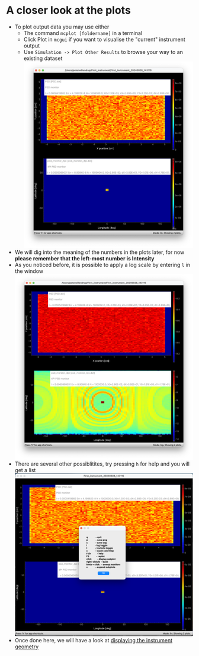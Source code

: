 # A closer look at the plots
- To plot output data you may use either
  - The command `mcplot [foldername]` in a terminal
  - Click Plot in `mcgui` if you want to visualise the "current" instrument output
  - Use `Simulation -> Plot Other Results` to browse your way to an existing dataset
![mcplot](plot2.png)
- We will dig into the meaning of the numbers in the plots later, for now **please remember that the left-most number is Intensity**
- As you noticed before, it is possible to apply a log scale by entering `l` in the window
![mcplot](plot2log.png)
- There are several other possiblitites, try pressing `h` for help and you will get a list
![help](help.png)
- Once done here, we will have a look at [displaying the instrument geometry](../05_visualise_the_geometry_\(mcdisplay\)/)
